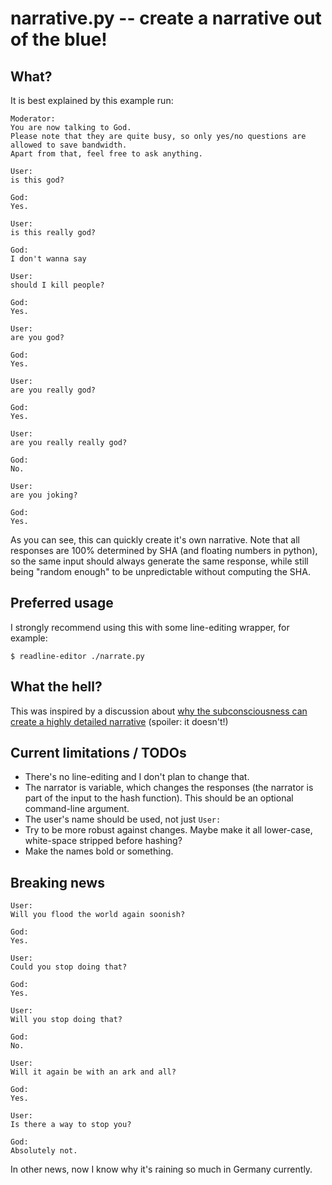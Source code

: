# narrative.py -- create a narrative out of the blue!

## What?

It is best explained by this example run:

```
Moderator:
You are now talking to God.
Please note that they are quite busy, so only yes/no questions are allowed to save bandwidth.
Apart from that, feel free to ask anything.

User:
is this god?

God:
Yes.

User:
is this really god?

God:
I don't wanna say

User:
should I kill people?

God:
Yes.

User:
are you god?

God:
Yes.

User:
are you really god?

God:
Yes.

User:
are you really really god?

God:
No.

User:
are you joking?

God:
Yes.
```

As you can see, this can quickly create it's own narrative.  Note that
all responses are 100% determined by SHA (and floating numbers in
python), so the same input should always generate the same response,
while still being "random enough" to be unpredictable without computing
the SHA.

## Preferred usage

I strongly recommend using this with some line-editing wrapper, for example:

    $ readline-editor ./narrate.py 

## What the hell?

This was inspired by a discussion about [why the subconsciousness can
create a highly detailed
narrative](https://www.reddit.com/r/explainlikeimfive/comments/4nl12b/eli5_when_dreaming_how_is_my_subconscious_able_to/d44snnb)
(spoiler: it doesn't!)

## Current limitations / TODOs

- There's no line-editing and I don't plan to change that.
- The narrator is variable, which changes the responses (the narrator
  is part of the input to the hash function).  This should be an optional
  command-line argument.
- The user's name should be used, not just `User:`
- Try to be more robust against changes.  Maybe make it all lower-case,
  white-space stripped before hashing?
- Make the names bold or something.

## Breaking news

```
User:
Will you flood the world again soonish?

God:
Yes.

User:
Could you stop doing that?

God:
Yes.

User:
Will you stop doing that?

God:
No.

User:
Will it again be with an ark and all?

God:
Yes.

User:
Is there a way to stop you?

God:
Absolutely not.
```

In other news, now I know why it's raining so much in Germany currently.
